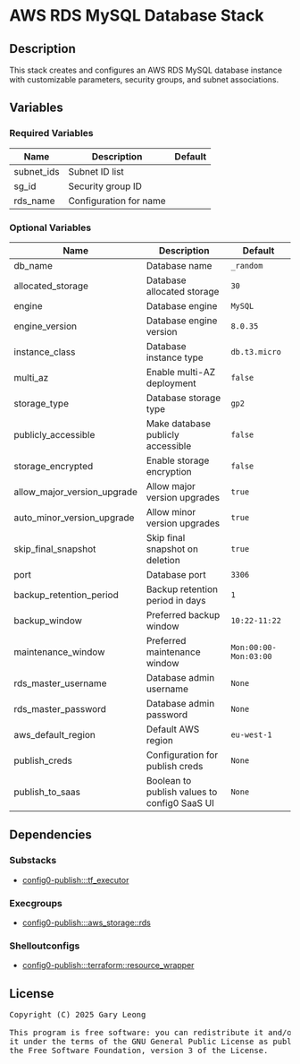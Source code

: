 # AWS RDS MySQL Database Stack

## Description
This stack creates and configures an AWS RDS MySQL database instance with customizable parameters, security groups, and subnet associations.

## Variables

### Required Variables

| Name | Description | Default |
|------|-------------|---------|
| subnet_ids | Subnet ID list | &nbsp; |
| sg_id | Security group ID | &nbsp; |
| rds_name | Configuration for name | &nbsp; |

### Optional Variables

| Name | Description | Default |
|------|-------------|---------|
| db_name | Database name | `_random` |
| allocated_storage | Database allocated storage | `30` |
| engine | Database engine | `MySQL` |
| engine_version | Database engine version | `8.0.35` |
| instance_class | Database instance type | `db.t3.micro` |
| multi_az | Enable multi-AZ deployment | `false` |
| storage_type | Database storage type | `gp2` |
| publicly_accessible | Make database publicly accessible | `false` |
| storage_encrypted | Enable storage encryption | `false` |
| allow_major_version_upgrade | Allow major version upgrades | `true` |
| auto_minor_version_upgrade | Allow minor version upgrades | `true` |
| skip_final_snapshot | Skip final snapshot on deletion | `true` |
| port | Database port | `3306` |
| backup_retention_period | Backup retention period in days | `1` |
| backup_window | Preferred backup window | `10:22-11:22` |
| maintenance_window | Preferred maintenance window | `Mon:00:00-Mon:03:00` |
| rds_master_username | Database admin username | `None` |
| rds_master_password | Database admin password | `None` |
| aws_default_region | Default AWS region | `eu-west-1` |
| publish_creds | Configuration for publish creds | `None` |
| publish_to_saas | Boolean to publish values to config0 SaaS UI | `None` |

## Dependencies

### Substacks
- [config0-publish:::tf_executor](http://config0.http.redirects.s3-website-us-east-1.amazonaws.com/assets/stacks/config0-publish/tf_executor/default)

### Execgroups
- [config0-publish:::aws_storage::rds](http://config0.http.redirects.s3-website-us-east-1.amazonaws.com/assets/exec/groups/config0-publish/aws_storage/rds/default)

### Shelloutconfigs
- [config0-publish:::terraform::resource_wrapper](http://config0.http.redirects.s3-website-us-east-1.amazonaws.com/assets/shelloutconfigs/config0-publish/terraform/resource_wrapper/default)

## License
<pre>
Copyright (C) 2025 Gary Leong <gary@config0.com>

This program is free software: you can redistribute it and/or modify
it under the terms of the GNU General Public License as published by
the Free Software Foundation, version 3 of the License.
</pre>